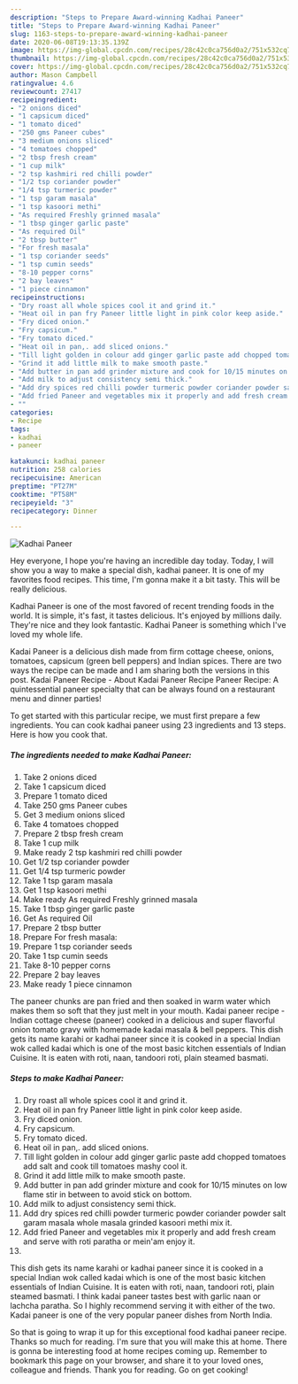 ```yaml
---
description: "Steps to Prepare Award-winning Kadhai Paneer"
title: "Steps to Prepare Award-winning Kadhai Paneer"
slug: 1163-steps-to-prepare-award-winning-kadhai-paneer
date: 2020-06-08T19:13:35.139Z
image: https://img-global.cpcdn.com/recipes/28c42c0ca756d0a2/751x532cq70/kadhai-paneer-recipe-main-photo.jpg
thumbnail: https://img-global.cpcdn.com/recipes/28c42c0ca756d0a2/751x532cq70/kadhai-paneer-recipe-main-photo.jpg
cover: https://img-global.cpcdn.com/recipes/28c42c0ca756d0a2/751x532cq70/kadhai-paneer-recipe-main-photo.jpg
author: Mason Campbell
ratingvalue: 4.6
reviewcount: 27417
recipeingredient:
- "2 onions diced"
- "1 capsicum diced"
- "1 tomato diced"
- "250 gms Paneer cubes"
- "3 medium onions sliced"
- "4 tomatoes chopped"
- "2 tbsp fresh cream"
- "1 cup milk"
- "2 tsp kashmiri red chilli powder"
- "1/2 tsp coriander powder"
- "1/4 tsp turmeric powder"
- "1 tsp garam masala"
- "1 tsp kasoori methi"
- "As required Freshly grinned masala"
- "1 tbsp ginger garlic paste"
- "As required Oil"
- "2 tbsp butter"
- "For fresh masala"
- "1 tsp coriander seeds"
- "1 tsp cumin seeds"
- "8-10 pepper corns"
- "2 bay leaves"
- "1 piece cinnamon"
recipeinstructions:
- "Dry roast all whole spices cool it and grind it."
- "Heat oil in pan fry Paneer little light in pink color keep aside."
- "Fry diced onion."
- "Fry capsicum."
- "Fry tomato diced."
- "Heat oil in pan,. add sliced onions."
- "Till light golden in colour add ginger garlic paste add chopped tomatoes add salt and cook till tomatoes mashy cool it."
- "Grind it add little milk to make smooth paste."
- "Add butter in pan add grinder mixture and cook for 10/15 minutes on low flame stir in between to avoid stick on bottom."
- "Add milk to adjust consistency semi thick."
- "Add dry spices red chilli powder turmeric powder coriander powder salt garam masala whole masala grinded kasoori methi mix it."
- "Add fried Paneer and vegetables mix it properly and add fresh cream and serve with roti paratha or mein&#39;am enjoy it."
- ""
categories:
- Recipe
tags:
- kadhai
- paneer

katakunci: kadhai paneer 
nutrition: 258 calories
recipecuisine: American
preptime: "PT27M"
cooktime: "PT58M"
recipeyield: "3"
recipecategory: Dinner

---
```



![Kadhai Paneer](https://img-global.cpcdn.com/recipes/28c42c0ca756d0a2/751x532cq70/kadhai-paneer-recipe-main-photo.jpg)

Hey everyone, I hope you're having an incredible day today. Today, I will show you a way to make a special dish, kadhai paneer. It is one of my favorites food recipes. This time, I'm gonna make it a bit tasty. This will be really delicious.

Kadhai Paneer is one of the most favored of recent trending foods in the world. It is simple, it's fast, it tastes delicious. It's enjoyed by millions daily. They're nice and they look fantastic. Kadhai Paneer is something which I've loved my whole life.

Kadai Paneer is a delicious dish made from firm cottage cheese, onions, tomatoes, capsicum (green bell peppers) and Indian spices. There are two ways the recipe can be made and I am sharing both the versions in this post. Kadai Paneer Recipe - About Kadai Paneer Recipe Paneer Recipe: A quintessential paneer specialty that can be always found on a restaurant menu and dinner parties!


To get started with this particular recipe, we must first prepare a few ingredients. You can cook kadhai paneer using 23 ingredients and 13 steps. Here is how you cook that.

<!--inarticleads1-->

##### The ingredients needed to make Kadhai Paneer:

1. Take 2 onions diced
1. Take 1 capsicum diced
1. Prepare 1 tomato diced
1. Take 250 gms Paneer cubes
1. Get 3 medium onions sliced
1. Take 4 tomatoes chopped
1. Prepare 2 tbsp fresh cream
1. Take 1 cup milk
1. Make ready 2 tsp kashmiri red chilli powder
1. Get 1/2 tsp coriander powder
1. Get 1/4 tsp turmeric powder
1. Take 1 tsp garam masala
1. Get 1 tsp kasoori methi
1. Make ready As required Freshly grinned masala
1. Take 1 tbsp ginger garlic paste
1. Get As required Oil
1. Prepare 2 tbsp butter
1. Prepare For fresh masala:
1. Prepare 1 tsp coriander seeds
1. Take 1 tsp cumin seeds
1. Take 8-10 pepper corns
1. Prepare 2 bay leaves
1. Make ready 1 piece cinnamon


The paneer chunks are pan fried and then soaked in warm water which makes them so soft that they just melt in your mouth. Kadai paneer recipe - Indian cottage cheese (paneer) cooked in a delicious and super flavorful onion tomato gravy with homemade kadai masala &amp; bell peppers. This dish gets its name karahi or kadhai paneer since it is cooked in a special Indian wok called kadai which is one of the most basic kitchen essentials of Indian Cuisine. It is eaten with roti, naan, tandoori roti, plain steamed basmati. 

<!--inarticleads2-->

##### Steps to make Kadhai Paneer:

1. Dry roast all whole spices cool it and grind it.
1. Heat oil in pan fry Paneer little light in pink color keep aside.
1. Fry diced onion.
1. Fry capsicum.
1. Fry tomato diced.
1. Heat oil in pan,. add sliced onions.
1. Till light golden in colour add ginger garlic paste add chopped tomatoes add salt and cook till tomatoes mashy cool it.
1. Grind it add little milk to make smooth paste.
1. Add butter in pan add grinder mixture and cook for 10/15 minutes on low flame stir in between to avoid stick on bottom.
1. Add milk to adjust consistency semi thick.
1. Add dry spices red chilli powder turmeric powder coriander powder salt garam masala whole masala grinded kasoori methi mix it.
1. Add fried Paneer and vegetables mix it properly and add fresh cream and serve with roti paratha or mein&#39;am enjoy it.
1. 


This dish gets its name karahi or kadhai paneer since it is cooked in a special Indian wok called kadai which is one of the most basic kitchen essentials of Indian Cuisine. It is eaten with roti, naan, tandoori roti, plain steamed basmati. I think kadai paneer tastes best with garlic naan or lachcha paratha. So I highly recommend serving it with either of the two. Kadai paneer is one of the very popular paneer dishes from North India. 

So that is going to wrap it up for this exceptional food kadhai paneer recipe. Thanks so much for reading. I'm sure that you will make this at home. There is gonna be interesting food at home recipes coming up. Remember to bookmark this page on your browser, and share it to your loved ones, colleague and friends. Thank you for reading. Go on get cooking!
